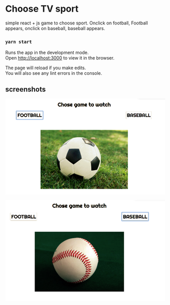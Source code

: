 # Choose TV sport

simple react + js game to choose sport. Onclick on football, Football appears, onclick on baseball, baseball appears.

### `yarn start`

Runs the app in the development mode.<br />
Open [http://localhost:3000](http://localhost:3000) to view it in the browser.

The page will reload if you make edits.<br />
You will also see any lint errors in the console.


## screenshots
![alt text](https://github.com/shloch/chooseTvSport/blob/master/screenshot1.png)

![alt text](https://github.com/shloch/chooseTvSport/blob/master/screenshot2.png)